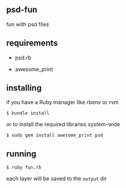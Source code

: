 psd-fun
-------

fun with psd files

requirements
------------

- psd.rb

- awesome_print

installing
----------

if you have a Ruby manager like rbenv or rvm

```
$ bundle install
```

or to install the required libraries system-wide

```
$ sudo gem install awesome_print psd
```

running
-------

```
$ ruby fun.rb
```

each layer will be saved to the `output` dir
